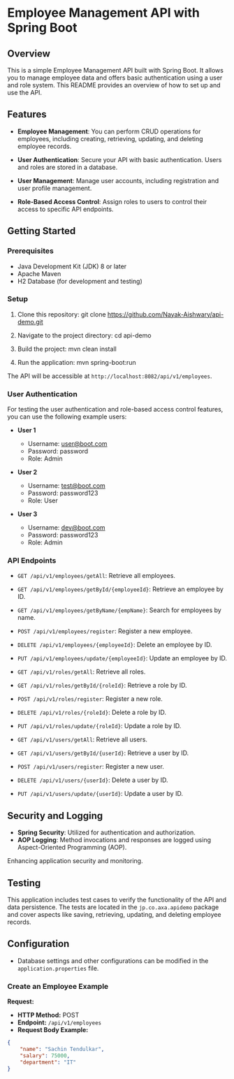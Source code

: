 # Employee Management API with Spring Boot

## Overview

This is a simple Employee Management API built with Spring Boot. It allows you to manage employee data and offers basic authentication using a user and role system. This README provides an overview of how to set up and use the API.

## Features

- **Employee Management**: You can perform CRUD operations for employees, including creating, retrieving, updating, and deleting employee records.

- **User Authentication**: Secure your API with basic authentication. Users and roles are stored in a database.

- **User Management**: Manage user accounts, including registration and user profile management.

- **Role-Based Access Control**: Assign roles to users to control their access to specific API endpoints.

## Getting Started

### Prerequisites

- Java Development Kit (JDK) 8 or later
- Apache Maven
- H2 Database (for development and testing)

### Setup

1. Clone this repository:
    git clone https://github.com/Nayak-Aishwary/api-demo.git

2. Navigate to the project directory:
    cd api-demo

3. Build the project:
    mvn clean install

4. Run the application:
    mvn spring-boot:run

The API will be accessible at `http://localhost:8082/api/v1/employees`.

### User Authentication

For testing the user authentication and role-based access control features, you can use the following example users:

- **User 1**
  - Username: user@boot.com
  - Password: password
  - Role: Admin

- **User 2**
  - Username: test@boot.com
  - Password: password123
  - Role: User

- **User 3**
  - Username: dev@boot.com
  - Password: password123
  - Role: Admin

### API Endpoints

- `GET /api/v1/employees/getAll`: Retrieve all employees.
- `GET /api/v1/employees/getById/{employeeId}`: Retrieve an employee by ID.
- `GET /api/v1/employees/getByName/{empName}`: Search for employees by name.
- `POST /api/v1/employees/register`: Register a new employee.
- `DELETE /api/v1/employees/{employeeId}`: Delete an employee by ID.
- `PUT /api/v1/employees/update/{employeeId}`: Update an employee by ID.

- `GET /api/v1/roles/getAll`: Retrieve all roles.
- `GET /api/v1/roles/getById/{roleId}`: Retrieve a role by ID.
- `POST /api/v1/roles/register`: Register a new role.
- `DELETE /api/v1/roles/{roleId}`: Delete a role by ID.
- `PUT /api/v1/roles/update/{roleId}`: Update a role by ID.

- `GET /api/v1/users/getAll`: Retrieve all users.
- `GET /api/v1/users/getById/{userId}`: Retrieve a user by ID.
- `POST /api/v1/users/register`: Register a new user.
- `DELETE /api/v1/users/{userId}`: Delete a user by ID.
- `PUT /api/v1/users/update/{userId}`: Update a user by ID.

## Security and Logging

- **Spring Security**: Utilized for authentication and authorization.
- **AOP Logging**: Method invocations and responses are logged using Aspect-Oriented Programming (AOP).

Enhancing application security and monitoring.

## Testing

This application includes test cases to verify the functionality of the API and data persistence. The tests are located in the `jp.co.axa.apidemo` package and cover aspects like saving, retrieving, updating, and deleting employee records.

## Configuration

- Database settings and other configurations can be modified in the `application.properties` file.

### Create an Employee Example

**Request:**

- **HTTP Method:** POST
- **Endpoint:** `/api/v1/employees`
- **Request Body Example:**

```json
{
    "name": "Sachin Tendulkar",
    "salary": 75000,
    "department": "IT"
}